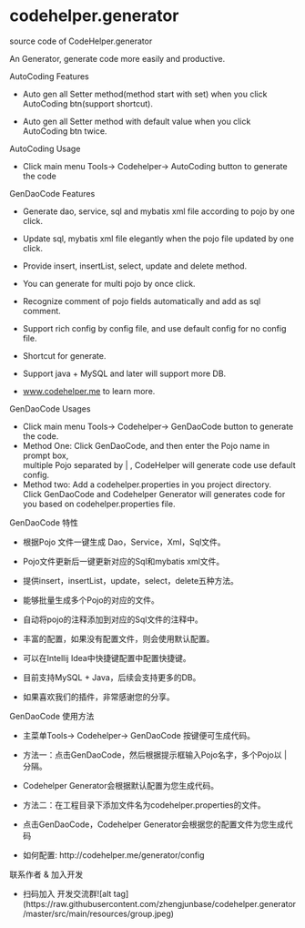 # codehelper.generator
source code of CodeHelper.generator

<div>
      <p>An Generator, generate code more easily and productive.</p>
      <p>AutoCoding Features</p>
      <ul>
      <li><p>Auto gen all Setter method(method start with set) when you click AutoCoding btn(support shortcut).</p></li>
      <li><p>Auto gen all Setter method with default value when you click AutoCoding btn twice.</p></li>
      </ul>
       <p>AutoCoding Usage</p>
      <ul>
      <li><p>Click main menu Tools-> Codehelper-> AutoCoding button to generate the code</p></li>
      </ul>
      <p>GenDaoCode Features</p>
      <ul>
      <li><p>Generate dao, service, sql and mybatis xml file according to pojo by one click.</p></li>
      <li><p>Update sql, mybatis xml file elegantly when the pojo file updated by one click.</p></li>
      <li><p>Provide insert, insertList, select, update and delete method.</p></li>
      <li><p>You can generate for multi pojo by once click.</p></li>
      <li><p>Recognize comment of pojo fields automatically and add as sql comment.</p></li>
      <li><p>Support rich config by config file, and use default config for no config file.</p></li>
      <li><p>Shortcut for generate.</p></li>
      <li><p>Support java + MySQL and later will support more DB.</p></li>
      <li><a href="http://www.codehelper.me/generator?from=jetbrains">www.codehelper.me</a> to learn more.</li>
      </ul>
      <p>GenDaoCode Usages</p>
      <ul>
      <li>Click main menu Tools-> Codehelper-> GenDaoCode button to generate the code.</li>
      <li>Method One: Click GenDaoCode, and then enter the Pojo name in prompt box,</br> multiple Pojo separated by | ,
      CodeHelper will generate code use default config.</li>
      <li>Method two: Add a codehelper.properties in you project directory.</br>Click GenDaoCode and Codehelper Generator will generates code for you based on codehelper.properties file.</li>
      </ul>
      <p>GenDaoCode 特性</p>
      <ul>
      <li><p>根据Pojo 文件一键生成 Dao，Service，Xml，Sql文件。</p></li>
      <li><p>Pojo文件更新后一键更新对应的Sql和mybatis xml文件。</p></li>
      <li><p>提供insert，insertList，update，select，delete五种方法。</p></li>
      <li><p>能够批量生成多个Pojo的对应的文件。</p></li>
      <li><p>自动将pojo的注释添加到对应的Sql文件的注释中。 </p></li>
      <li><p>丰富的配置，如果没有配置文件，则会使用默认配置。</p></li>
      <li><p>可以在Intellij Idea中快捷键配置中配置快捷键。</p></li>
      <li><p>目前支持MySQL + Java，后续会支持更多的DB。</p></li>
      <li><p>如果喜欢我们的插件，非常感谢您的分享。</p></li>
      </ul>
      <p>GenDaoCode 使用方法</p>
      <ul>
      <li><p>主菜单Tools-> Codehelper-> GenDaoCode 按键便可生成代码。</p></li>
      <li><p>方法一：点击GenDaoCode，然后根据提示框输入Pojo名字，多个Pojo以 | 分隔。</p></li>
      <li><p>Codehelper Generator会根据默认配置为您生成代码。</p></li>
      <li><p>方法二：在工程目录下添加文件名为codehelper.properties的文件。</p></li>
      <li><p>点击GenDaoCode，Codehelper Generator会根据您的配置文件为您生成代码</p></li>
      <li><p>如何配置: http://codehelper.me/generator/config</p></li>
      </ul>
      <p>联系作者 & 加入开发</p>
      <ul>
       <li><p> 扫码加入 开发交流群![alt tag](https://raw.githubusercontent.com/zhengjunbase/codehelper.generator/master/src/main/resources/group.jpeg)</p></li>
       </ul>
      </div>